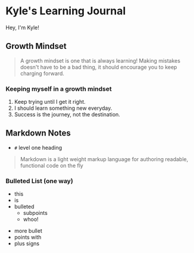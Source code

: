 # Kyle's Learning Journal
Hey, I'm Kyle! 

## Growth Mindset
> A growth mindset is one that is always learning! Making mistakes doesn't have to be a bad thing, it should encourage you to keep charging forward.

### Keeping myself in a growth mindset
1. Keep trying until I get it right.
1. I should learn something new everyday.
1. Success is the journey, not the destination.


## Markdown Notes
- `#` level one heading
> Markdown is a light weight markup language for authoring readable, functional code on the fly

### Bulleted List (one way)
- this
- is
- bulleted
  - subpoints
  - whoo!
+ more bullet
+ points with
+ plus signs
